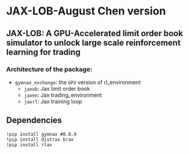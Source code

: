 # JAX-LOB-August Chen version

## JAX-LOB: A GPU-Accelerated limit order book simulator to unlock large scale reinforcement learning for trading

### Architecture of the package:
* `gymnax_exchange`: the `GPU` version of rl_environment
  * `jaxob`: Jax limit order book
  * `jaxen`: Jax trading_environment
  * `jaxrl`: Jax training loop

## Dependencies

```
!pip install gymnax #0.0.9
!pip install distrax brax
!pip install rlax

```



